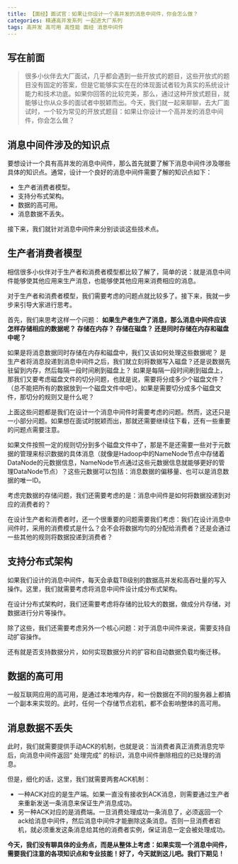 ```yaml
---
title: 【面经】面试官：如果让你设计一个高并发的消息中间件，你会怎么做？
categories: 精通高并发系列 一起进大厂系列
tags: 高并发 高可用 高性能 面经 消息中间件
---
```

## 写在前面

>
> 很多小伙伴去大厂面试，几乎都会遇到一些开放式的题目，这些开放式的题目没有固定的答案，但是它能够实实在在的体现面试者较为真实的系统设计能力和技术功底。如果你回答的比较完美，那么，通过这种开放式题目，就能够让你从众多的面试者中脱颖而出。今天，我们就一起来聊聊，去大厂面试时，一个较为常见的开放式题目：如果让你设计一个高并发的消息中间件，你会怎么做？

## 消息中间件涉及的知识点

要想设计一个具有高并发的消息中间件，那么首先就要了解下消息中间件涉及哪些具体的知识点。通常，设计一个良好的消息中间件需要了解的知识点如下：

  * 生产者消费者模型。
  * 支持分布式架构。
  * 数据的高可用。
  * 消息数据不丢失。

接下来，我们就针对消息中间件来分别谈谈这些技术点。

## 生产者消费者模型

相信很多小伙伴对于生产者和消费者模型都比较了解了，简单的说：就是消息中间件能够使其他应用来生产消息，也能够使其他应用来消费相应的消息。

对于生产者和消费者模型，我们需要考虑的问题点就比较多了。接下来，我就一步步来引导大家进行思考。

首先，我们来思考这样一个问题： **如果生产者生产了消息，那么消息中间件应该怎样存储相应的数据呢？ 存储在内存？ 存储在磁盘？
还是同时存储在内存和磁盘中呢？**

如果是将消息数据同时存储在内存和磁盘中，我们又该如何处理这些数据呢？
是生产者将消息投递到消息中间件之后，我们就立刻将数据写入磁盘？还是说数据先驻留到内存，然后每隔一段时间刷到磁盘上？
如果是每隔一段时间刷到磁盘上，那我们又要考虑磁盘文件的切分问题，也就是说，需要将分成多少个磁盘文件？（总不能把所有的数据放到一个磁盘文件中吧）。如果是需要切分成多个磁盘文件，那切分的规则又是什么呢？

上面这些问题都是我们在设计一个消息中间件时需要考虑的问题。然而，这还只是一小部分问题。如果想在面试时脱颖而出，那就还需要继续往下看，还有一些重要的问题点需要注意。

如果文件按照一定的规则切分到多个磁盘文件中了，那是不是还需要一些对于元数据的管理来标识数据的具体消息（就像是Hadoop中的NameNode节点中存储着DataNode的元数据信息，NameNode节点通过这些元数据信息就能够更好的管理DataNode节点）？这些元数据可以包括：消息数据的偏移量、也可以是消息数据的唯一ID。

考虑完数据的存储问题，我们还需要考虑的是：消息中间件是如何将数据投递到对应的消费者的？

在设计生产者和消费者时，还一个很重要的问题需要我们考虑：我们在设计消息中间件时，采用的消费模式是什么？会不会将数据均匀的分配给消费者？还是会通过一些其他的规则将数据投递到消费者？

## 支持分布式架构

如果我们设计的消息中间件，每天会承载TB级别的数据高并发和高吞吐量的写入操作。这里，我们就需要考虑将消息中间件设计成分布式架构。

在设计分布式架构时，我们还需要考虑将存储的比较大的数据，做成分片存储，对数据进行分片等操作。

除了这些，我们还需要考虑另外一个核心问题：对于消息中间件来说，需要支持自动扩容操作。

还有就是否支持数据分片，如何实现数据分片的扩容和自动数据负载均衡迁移。

## 数据的高可用

一般互联网应用的高可用，是通过本地堆内存，和一份数据在不同的服务器上都搞一个副本来实现的。此时，任何一个存储节点宕机，都不会影响整体的高可用。

## 消息数据不丢失

此时，我们就需要提供手动ACK的机制，也就是说：当消费者真正消费消息完毕后，向消息中间件返回“ 处理完成” 的标识，消息中间件删除相应的已处理的消息。

但是，细化的话，这里，我们就需要两套ACK机制：

  * 一种ACK对应的是生产端。如果一直没有接收到ACK消息，则需要通过生产者来重新发送一条消息来保证生产消息成功。
  * 另一种ACK对应的是消费端。一旦消费处理成功一条消息了，必须返回一个ack给消息中间件，然后消息中间件才能删除这条消息。否则一旦消费者宕机，就必须重发这条消息给其他的消费者实例，保证消息一定会被处理成功。

**今天，我们没有聊具体的业务点，而是从整体上考虑：如果实现一个消息中间件，需要我们注意的各项知识点和专业技能！好了，今天就到这儿吧。我们下期见！**

